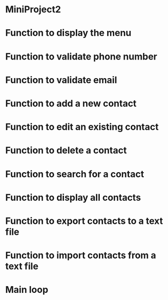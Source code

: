 ﻿# MiniProject2

# Function to display the menu
# Function to validate phone number
# Function to validate email
# Function to add a new contact
# Function to edit an existing contact
# Function to delete a contact
# Function to search for a contact
# Function to display all contacts
# Function to export contacts to a text file
# Function to import contacts from a text file
# Main loop
